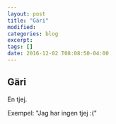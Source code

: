 ```yaml
---
layout: post
title: "Gäri"
modified:
categories: blog
excerpt:
tags: []
date: 2016-12-02 T08:08:50-04:00
---
```


## Gäri

En tjej.

Exempel: "Jag har ingen tjej :("
